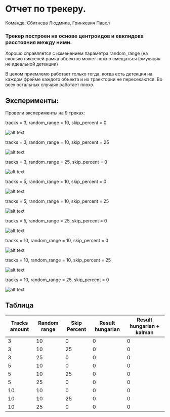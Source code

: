 # Отчет по трекеру.

Команда: Сбитнева Людмила, Гринкевич Павел


### Трекер построен на основе центроидов и евклидова расстояния между ними.


Хорошо справляется с изменением параметра random_range (на сколько пикселей рамка объектов может ложно смещаться (эмуляция не идеальной детекции)


В целом приемлемо работает только тогда, когда есть детекция на каждом фрейме каждого объекта и их траектории не пересекаются. Во всех остальных случаях работает плохо.








## Эксперименты:
Провели эксперименты на 9 треках:

tracks = 3, random_range = 10, skip_percent = 0

![alt text](tracks/3_10_0.png)

tracks = 3, random_range = 10, skip_percent = 25

![alt text](tracks/3_10_25.png)

tracks = 3, random_range = 25, skip_percent = 0

![alt text](tracks/3_25_0.png)

tracks = 5, random_range = 10, skip_percent = 0

![alt text](tracks/5_10_0.png)

tracks = 5, random_range = 10, skip_percent = 25

![alt text](tracks/5_10_25.png)

tracks = 5, random_range = 25, skip_percent = 0

![alt text](tracks/5_25_0.png)

tracks = 10, random_range = 10, skip_percent = 0

![alt text](tracks/10_10_0.png)

tracks = 10, random_range = 10, skip_percent = 25

![alt text](tracks/10_10_25.png)

tracks = 10, random_range = 25, skip_percent = 0

![alt text](tracks/10_25_0.png)

## Таблица

| Tracks amount | Random range | Skip Percent | Result hungarian | Result hungarian + kalman |
|---------------|--------------|--------------|------------------|---------------------------|
| 3             | 10           | 0            | 0                | 0                         |
| 3             | 10           | 25           | 0                | 0                         |
| 3             | 25           | 0            | 0                | 0                         |
| 5             | 10           | 0            | 0                | 0                         |
| 5             | 10           | 25           | 0                | 0                         |
| 5             | 25           | 0            | 0                | 0                         |
| 10            | 10           | 0            | 0                | 0                         |
| 10            | 10           | 25           | 0                | 0                         |
| 10            | 25           | 0            | 0                | 0                         |
